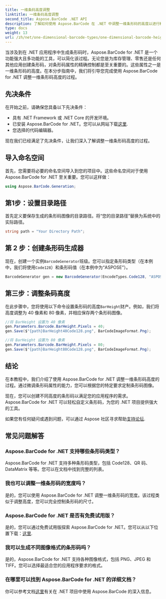 ```yaml
---
title: 一维条码高度调整
linktitle: 一维条码高度调整
second_title: Aspose.BarCode .NET API
description: 了解如何使用 Aspose.BarCode 在 .NET 中调整一维条形码的高度以进行精确定制。轻松创建完美的条形码！
type: docs
weight: 13
url: /zh/net/one-dimensional-barcode-types/one-dimensional-barcode-height-adjustment/
---
```


当涉及到在 .NET 应用程序中生成条形码时，Aspose.BarCode for .NET 是一个功能强大且多功能的工具，可以简化该过程。无论您是为库存管理、零售还是任何其他应用创建条形码，对条形码属性的精确控制都是至关重要的。这些属性之一是一维条形码的高度。在本分步指南中，我们将引导您完成使用 Aspose.BarCode for .NET 调整一维条形码高度的过程。

## 先决条件

在开始之前，请确保您具备以下先决条件：

- 具有 .NET Framework 或 .NET Core 的开发环境。
- 已安装 Aspose.BarCode for .NET。您可以从网站下载[这里](https://releases.aspose.com/barcode/net/).
- 您选择的代码编辑器。

现在我们已经满足了先决条件，让我们深入了解调整一维条形码高度的过程。

## 导入命名空间

首先，您需要将必要的命名空间导入到您的项目中。这些命名空间对于使用 Aspose.BarCode for .NET 至关重要。您可以这样做：

```csharp
using Aspose.BarCode.Generation;
```

## 第1步：设置目录路径

首先定义要保存生成的条形码图像的目录路径。将“您的目录路径”替换为系统中的实际路径。

```csharp
string path = "Your Directory Path";
```

## 第 2 步：创建条形码生成器

现在，创建一个实例`BarcodeGenerator`班级。您可以指定条形码类型（在本例中，我们将使用`Code128`）和条形码值（在本例中为“ASPOSE”）。

```csharp
BarcodeGenerator gen = new BarcodeGenerator(EncodeTypes.Code128, "ASPOSE");
```

## 第三步：调整条码高度

在此步骤中，您将使用以下命令设置条形码的高度`BarHeight`财产。例如，我们将高度调整为 40 像素和 80 像素，并相应保存两个条形码图像。

```csharp
//将 BarHeight 设置为 40 像素
gen.Parameters.Barcode.BarHeight.Pixels = 40;
gen.Save($"{path}BarHeight40Code128.png", BarCodeImageFormat.Png);

//将 BarHeight 设置为 80 像素
gen.Parameters.Barcode.BarHeight.Pixels = 80;
gen.Save($"{path}BarHeight80Code128.png", BarCodeImageFormat.Png);
```

## 结论

在本教程中，我们介绍了使用 Aspose.BarCode for .NET 调整一维条形码高度的过程。通过微调条形码属性的能力，您可以根据您的特定要求定制条形码图像。

现在，您可以创建不同高度的条形码以满足您的应用程序的需求。 Aspose.BarCode for .NET 可以轻松自定义条形码，为您的 .NET 项目提供强大的工具。

如果您有任何疑问或遇到问题，可以通过 Aspose 社区寻求帮助[支持论坛](https://forum.aspose.com/c/barcode/13).

## 常见问题解答

### Aspose.BarCode for .NET 支持哪些条形码类型？
Aspose.BarCode for .NET 支持多种条形码类型，包括 Code128、QR 码、DataMatrix 等等。您可以在文档中找到完整的列表。

### 我也可以调整一维条形码的宽度吗？
是的，您可以使用 Aspose.BarCode for .NET 调整一维条形码的宽度。该过程类似于调整高度，您可以完全控制条形码的尺寸。

### Aspose.BarCode for .NET 是否有免费试用版？
是的，您可以通过免费试用版探索 Aspose.BarCode for .NET。您可以从以下位置下载：[这里](https://releases.aspose.com/).

### 我可以生成不同图像格式的条形码吗？
是的，Aspose.BarCode for .NET 支持各种图像格式，包括 PNG、JPEG 和 TIFF。您可以选择最适合您的应用程序要求的格式。

### 在哪里可以找到 Aspose.BarCode for .NET 的详细文档？
你可以参考文档[这里](https://reference.aspose.com/barcode/net/)有关在 .NET 项目中使用 Aspose.BarCode 的深入信息。
